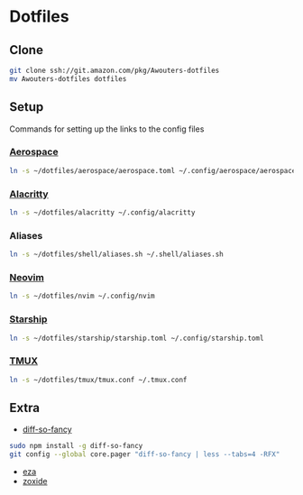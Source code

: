 # Dotfiles
## Clone
```bash
git clone ssh://git.amazon.com/pkg/Awouters-dotfiles
mv Awouters-dotfiles dotfiles
```


## Setup
Commands for setting up the links to the config files

### [Aerospace](https://github.com/nikitabobko/AeroSpace)
```bash
ln -s ~/dotfiles/aerospace/aerospace.toml ~/.config/aerospace/aerospace.toml
```

### [Alacritty](https://alacritty.org/index.html)
```bash
ln -s ~/dotfiles/alacritty ~/.config/alacritty
```

### Aliases
```bash
ln -s ~/dotfiles/shell/aliases.sh ~/.shell/aliases.sh
```

### [Neovim](https://neovim.io/)
```bash
ln -s ~/dotfiles/nvim ~/.config/nvim
```

### [Starship](https://starship.rs)
```bash
ln -s ~/dotfiles/starship/starship.toml ~/.config/starship.toml
```

### [TMUX](https://github.com/tmux/tmux)
```bash
ln -s ~/dotfiles/tmux/tmux.conf ~/.tmux.conf
```


## Extra
-  [diff-so-fancy](https://github.com/so-fancy/diff-so-fancy)
```bash
sudo npm install -g diff-so-fancy
git config --global core.pager "diff-so-fancy | less --tabs=4 -RFX"
```
- [eza](https://github.com/eza-community/)
- [zoxide](https://github.com/ajeetdsouza/zoxide)


